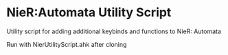 # NieR:Automata Utility Script

Utility script for adding additional keybinds and functions to NieR: Automata  

Run with NierUtilityScript.ahk after cloning
